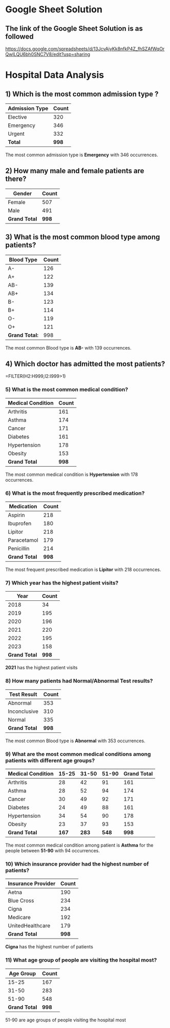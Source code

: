 # Google Sheet Solution
## The link of the Google Sheet Solution is as followed 
https://docs.google.com/spreadsheets/d/13JcvAjyKk8nfkP4Z_fhSZAfWqOrQwILQU6bh0SNC7V8/edit?usp=sharing

# Hospital Data Analysis

## 1) Which is the most common admission type ?
| Admission Type | Count |
|----------------|-------|
| Elective       | 320   |
| Emergency      | 346   |
| Urgent         | 332   |
| **Total**      | **998** |

The most common admission type is **Emergency** with 346 occurrences.

## 2) How many male and female patients are there?
| Gender | Count |
|--------|-------|
| Female | 507   |
| Male   | 491   |
| **Grand Total** | **998** |

## 3) What is the most common blood type among patients?
| Blood Type | Count |
|------------|-------|
| A-         | 126   |
| A+         | 122   |
| AB-        | 139   |
| AB+        | 134   |
| B-         | 123   |
| B+         | 114   |
| O-         | 119   |
| O+         | 121   |
|**Grand Total:**| 998 |

The most common Blood type is **AB-** with 139 occurrences.

## 4) Which doctor has admitted the most patients?
=FILTER(H2:H999,I2:I999>1)

### 5) What is the most common medical condition?

| Medical Condition | Count |
|--------------------|-------|
| Arthritis          | 161   |
| Asthma             | 174   |
| Cancer             | 171   |
| Diabetes           | 161   |
| Hypertension       | 178   |
| Obesity            | 153   |
| **Grand Total**    | **998** |

The most common medical condition is **Hypertension** with 178 occurrences.

### 6) What is the most frequently prescribed medication?

| Medication  | Count |
|-------------|-------|
| Aspirin     | 218   |
| Ibuprofen   | 180   |
| Lipitor     | 218   |
| Paracetamol | 179   |
| Penicillin  | 214   |
| **Grand Total** | **998** |

The most frequent prescribed medication is **Lipitor** with 218 occurrences.

### 7) Which year has the highest patient visits?

| Year | Count |
|------|-------|
| 2018 | 34    |
| 2019 | 195   |
| 2020 | 196   |
| 2021 | 220   |
| 2022 | 195   |
| 2023 | 158   |
| **Grand Total** | **998** |

**2021** has the highest patient visits

### 8) How many patients had Normal/Abnormal Test results?
| Test Result   | Count |
|---------------|-------|
| Abnormal      | 353   |
| Inconclusive  | 310   |
| Normal        | 335   |
| **Grand Total** | **998** |

The most common Blood type is **Abnormal** with 353 occurrences.


### 9) What are the most common medical conditions among patients with different age groups?


| Medical Condition | 15-25 | 31-50 | 51-90 | Grand Total |
|-------------------|-------|-------|-------|-------------|
| Arthritis         | 28    | 42    | 91    | 161         |
| Asthma            | 28    | 52    | 94    | 174         |
| Cancer            | 30    | 49    | 92    | 171         |
| Diabetes          | 24    | 49    | 88    | 161         |
| Hypertension      | 34    | 54    | 90    | 178         |
| Obesity           | 23    | 37    | 93    | 153         |
| **Grand Total**   | **167** | **283** | **548** | **998** |

The most common medical condition among patient is **Asthma** for the people between **51-90** with 94 occurrences.

### 10) Which insurance provider had the highest number of patients?

| Insurance Provider | Count |
|--------------------|-------|
| Aetna              | 190   |
| Blue Cross         | 234   |
| Cigna              | 234   |
| Medicare           | 192   |
| UnitedHealthcare   | 179   |
| **Grand Total**    | **998** |

**Cigna** has the highest number of patients

### 11) What age group of people are visiting the hospital most?

| Age Group | Count |
|-----------|-------|
| 15-25     | 167   |
| 31-50     | 283   |
| 51-90     | 548   |
| **Grand Total** | **998** |

51-90 are age groups of people visiting the hospital most
